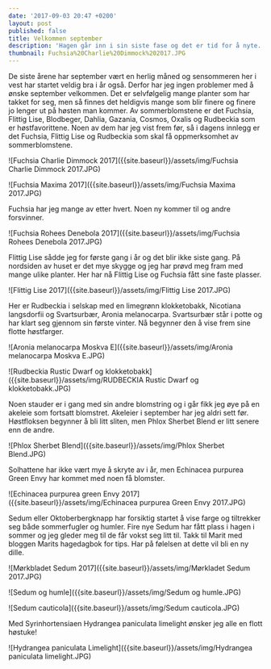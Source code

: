 ```yaml
---
date: '2017-09-03 20:47 +0200'
layout: post
published: false
title: Velkommen september
description: 'Hagen går inn i sin siste fase og det er tid for å nyte. '
thumbnail: Fuchsia%20Charlie%20Dimmock%202017.JPG
---
```


De siste årene har september vært en herlig måned og sensommeren her i vest har startet veldig bra i år også. Derfor har jeg ingen problemer med å ønske september velkommen. Det er selvfølgelig mange planter som har takket for seg, men så finnes det heldigvis mange som blir finere og finere jo lenger ut på høsten man kommer. Av sommerblomstene er det Fuchsia, Flittig Lise, Blodbeger, Dahlia, Gazania, Cosmos, Oxalis og Rudbeckia som er høstfavorittene.  Noen av dem har jeg vist frem før, så i dagens innlegg er det Fuchsia, Flittig Lise og Rudbeckia som skal få oppmerksomhet av sommerblomstene.

![Fuchsia Charlie Dimmock 2017]({{site.baseurl}}/assets/img/Fuchsia Charlie Dimmock 2017.JPG)

![Fuchsia Maxima 2017]({{site.baseurl}}/assets/img/Fuchsia Maxima 2017.JPG)

<!--more-->

Fuchsia har jeg mange av etter hvert. Noen ny kommer til og andre forsvinner. 

![Fuchsia Rohees Denebola 2017]({{site.baseurl}}/assets/img/Fuchsia Rohees Denebola 2017.JPG)

Flittig Lise sådde jeg for første gang i år og det blir ikke siste gang. På nordsiden av huset er det mye skygge og jeg har prøvd meg fram med mange ulike planter. Her har nå Flittig Lise og Fuchsia fått sine faste plasser. 

![Flittig Lise 2017]({{site.baseurl}}/assets/img/Flittig Lise 2017.JPG)

Her er Rudbeckia i selskap med en limegrønn klokketobakk, Nicotiana langsdorfii og Svartsurbær, Aronia melanocarpa. Svartsurbær står i potte og har klart seg gjennom sin første vinter. Nå begynner den å vise frem sine flotte høstfarger. 

![Aronia melanocarpa Moskva E]({{site.baseurl}}/assets/img/Aronia melanocarpa Moskva E.JPG)

![Rudbeckia Rustic Dwarf og klokketobakk]({{site.baseurl}}/assets/img/RUDBECKIA Rustic Dwarf og klokketobakk.JPG)

Noen stauder er i gang med sin andre blomstring og i går fikk jeg øye på en akeleie som fortsatt blomstret. Akeleier i september har jeg aldri sett før. 
Høstfloksen begynner å bli litt sliten, men Phlox Sherbet Blend er litt senere enn de andre. 

![Phlox Sherbet Blend]({{site.baseurl}}/assets/img/Phlox Sherbet Blend.JPG)

Solhattene har ikke vært mye å skryte av i år, men Echinacea purpurea Green Envy har kommet med noen få blomster. 

![Echinacea purpurea green Envy 2017]({{site.baseurl}}/assets/img/Echinacea purpurea Green Envy 2017.JPG)

Sedum eller Oktoberbergknapp har forsiktig startet å vise farge og tiltrekker seg både sommerfugler og humler. Fire nye Sedum har fått plass i hagen i sommer og jeg gleder meg til de får vokst seg litt til. Takk til Marit med bloggen Marits hagedagbok for tips. Har på følelsen at dette vil bli en ny dille.

![Mørkbladet Sedum 2017]({{site.baseurl}}/assets/img/Mørkladet Sedum 2017.JPG)

![Sedum og humle]({{site.baseurl}}/assets/img/Sedum og humle.JPG)

![Sedum cauticola]({{site.baseurl}}/assets/img/Sedum cauticola.JPG)

Med Syrinhortensiaen Hydrangea paniculata limelight ønsker jeg alle en flott høstuke! 

![Hydrangea paniculata Limelight]({{site.baseurl}}/assets/img/Hydrangea paniculata limelight.JPG)




